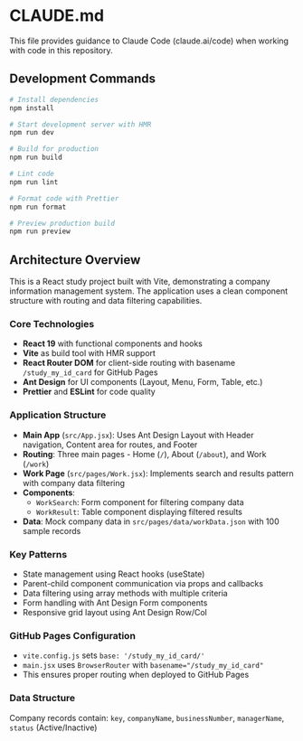 # CLAUDE.md

This file provides guidance to Claude Code (claude.ai/code) when working with code in this repository.

## Development Commands

```bash
# Install dependencies
npm install

# Start development server with HMR
npm run dev

# Build for production
npm run build

# Lint code
npm run lint

# Format code with Prettier
npm run format

# Preview production build
npm run preview
```

## Architecture Overview

This is a React study project built with Vite, demonstrating a company information management system. The application uses a clean component structure with routing and data filtering capabilities.

### Core Technologies
- **React 19** with functional components and hooks
- **Vite** as build tool with HMR support
- **React Router DOM** for client-side routing with basename `/study_my_id_card` for GitHub Pages
- **Ant Design** for UI components (Layout, Menu, Form, Table, etc.)
- **Prettier** and **ESLint** for code quality

### Application Structure
- **Main App** (`src/App.jsx`): Uses Ant Design Layout with Header navigation, Content area for routes, and Footer
- **Routing**: Three main pages - Home (`/`), About (`/about`), and Work (`/work`)
- **Work Page** (`src/pages/Work.jsx`): Implements search and results pattern with company data filtering
- **Components**: 
  - `WorkSearch`: Form component for filtering company data
  - `WorkResult`: Table component displaying filtered results
- **Data**: Mock company data in `src/pages/data/workData.json` with 100 sample records

### Key Patterns
- State management using React hooks (useState)
- Parent-child component communication via props and callbacks
- Data filtering using array methods with multiple criteria
- Form handling with Ant Design Form components
- Responsive grid layout using Ant Design Row/Col

### GitHub Pages Configuration
- `vite.config.js` sets `base: '/study_my_id_card/'`
- `main.jsx` uses `BrowserRouter` with `basename="/study_my_id_card"`
- This ensures proper routing when deployed to GitHub Pages

### Data Structure
Company records contain: `key`, `companyName`, `businessNumber`, `managerName`, `status` (Active/Inactive)